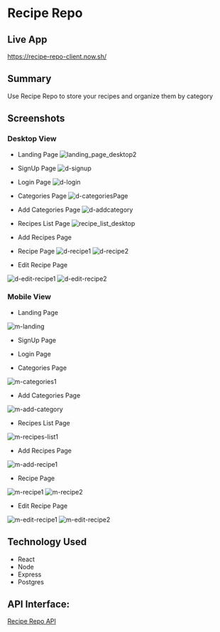 # Recipe Repo

## Live App
https://recipe-repo-client.now.sh/

## Summary
Use Recipe Repo to store your recipes and organize them by category

## Screenshots


### Desktop View

- Landing Page
![landing_page_desktop2](https://user-images.githubusercontent.com/58465744/86298870-b21ce680-bbb3-11ea-825b-f38c692fb408.png)


- SignUp Page
![d-signup](https://user-images.githubusercontent.com/58465744/86298885-b3e6aa00-bbb3-11ea-8e3d-54bdebd99fdd.png)

- Login Page
![d-login](https://user-images.githubusercontent.com/58465744/86298890-b517d700-bbb3-11ea-99f1-262ac4c03b83.png)

- Categories Page
![d-categoriesPage](https://user-images.githubusercontent.com/58465744/86298887-b47f4080-bbb3-11ea-85a2-2e46c1ac4841.png)


- Add Categories Page
![d-addcategory](https://user-images.githubusercontent.com/58465744/86298886-b47f4080-bbb3-11ea-8583-13b4ab0bcc71.png)
- Recipes List Page
![recipe_list_desktop](https://user-images.githubusercontent.com/58465744/86298883-b3e6aa00-bbb3-11ea-9e77-c8fce9ea4a17.png)

- Add Recipes Page



- Recipe Page
![d-recipe1](https://user-images.githubusercontent.com/58465744/86298865-b1845000-bbb3-11ea-97c7-1349940c85a0.png)
![d-recipe2](https://user-images.githubusercontent.com/58465744/86298869-b1845000-bbb3-11ea-934a-51a608d6b309.png)

- Edit Recipe Page

![d-edit-recipe1](https://user-images.githubusercontent.com/58465744/86298888-b47f4080-bbb3-11ea-9ed6-1fa78e7cb351.png)
![d-edit-recipe2](https://user-images.githubusercontent.com/58465744/86298889-b517d700-bbb3-11ea-8938-7018a5e894d5.png)




















### Mobile View



- Landing Page

![m-landing](https://user-images.githubusercontent.com/58465744/86298878-b2b57d00-bbb3-11ea-9b09-814666c0fb9c.jpg)

- SignUp Page

- Login Page

- Categories Page

![m-categories1](https://user-images.githubusercontent.com/58465744/86298874-b2b57d00-bbb3-11ea-87a0-79aa3477fe1c.jpg)

- Add Categories Page

![m-add-category](https://user-images.githubusercontent.com/58465744/86298884-b3e6aa00-bbb3-11ea-9c29-de366135e6eb.jpg)

- Recipes List Page

![m-recipes-list1](https://user-images.githubusercontent.com/58465744/86298882-b34e1380-bbb3-11ea-88ba-b03a601d765f.jpg)

- Add Recipes Page

![m-add-recipe1](https://user-images.githubusercontent.com/58465744/86298872-b21ce680-bbb3-11ea-9fb0-b24a9bbba4b0.jpg)

- Recipe Page

![m-recipe1](https://user-images.githubusercontent.com/58465744/86298879-b34e1380-bbb3-11ea-9cb6-94332962eeb3.jpg)
![m-recipe2](https://user-images.githubusercontent.com/58465744/86298881-b34e1380-bbb3-11ea-9fdc-bed9d7d01804.jpg)

- Edit Recipe Page

![m-edit-recipe1](https://user-images.githubusercontent.com/58465744/86298875-b2b57d00-bbb3-11ea-9b07-e611a3242660.jpg)
![m-edit-recipe2](https://user-images.githubusercontent.com/58465744/86298877-b2b57d00-bbb3-11ea-9754-68bbde1c6da2.jpg)












## Technology Used
- React
- Node
- Express
- Postgres


## API Interface:
 [Recipe Repo API](https://github.com/sethanderson1/recipe-repo-api/)
